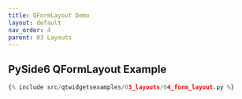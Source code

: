 ```yaml
---
title: QFormLayout Demo
layout: default
nav_order: 4
parent: 03 Layouts
---
```


## PySide6 QFormLayout Example

```python
{% include src/qtwidgetsexamples/03_layouts/04_form_layout.py %}
```
